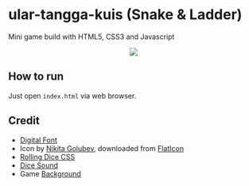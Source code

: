 # ular-tangga-kuis (Snake & Ladder)
Mini game build with HTML5, CSS3 and Javascript

<center>
  <img src="https://1.bp.blogspot.com/-b_VVitynxDw/XVjWVcFDImI/AAAAAAAAEBE/NknY2S9CQgEWLzuKFdWLmsURKxAy1FBUQCLcBGAs/s1600/Screen%2BShot%2B2019-08-18%2Bat%2B11.37.38.png" />
</center>

## How to run
Just open ```index.html``` via web browser.

## Credit
- [Digital Font](https://www.1001fonts.com/digital-fonts.html)
- Icon by [Nikita Golubev](https://www.flaticon.com/authors/nikita-golubev), downloaded from [FlatIcon](https://www.flaticon.com/)
- [Rolling Dice CSS](https://codepen.io/tameraydin/pen/CADvB)
- [Dice Sound](http://soundbible.com/181-Roll-Dice-2.html)
- Game [Background](https://www.genengnews.com/wp-content/uploads/2018/10/Feb1_2018_GEtty_489973431_SnakesAndLaddrs7098137751.jpg)
